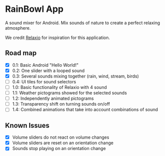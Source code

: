 # RainBowl App

A sound mixer for Android.
Mix sounds of nature to create a perfect relaxing atmosphere.

We credit [Relaxio](http://www.relaxio.net/) for inspiration for this application.

## Road map

- [x] 0.1: Basic Android "Hello World!" 
- [x] 0.2: One slider with a looped sound
- [x] 0.3: Several sounds mixing together (rain, wind, stream, birds)
- [ ] 0.4: UI tiles for sound selectors
- [ ] 1.0: Basic functionality of Relaxio with 4 sound
- [ ] 1.1: Weather pictograms showed for the selected sounds 
- [ ] 1.2: Independently animated pictograms
- [ ] 1.3: Transparency shift on turning sounds on/off
- [ ] 1.4: Combined animations that take into account combinations of sound

## Known Issues

- [x] Volume sliders do not react on volume changes
- [x] Volume sliders are reset on an orientation change
- [x] Sounds stop playing on an orientation change
